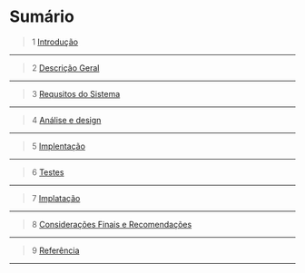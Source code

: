 # Sumário

>1 [Introdução](https://github.com/guimaraesprogramador/desafio-IA/blob/master/documenta%C3%A7%C3%A3o/introdu%C3%A7%C3%A3o/introdu%C3%A7%C3%A3o.md) 
***
>2 [Descrição Geral](https://github.com/guimaraesprogramador/desafio-IA/blob/master/documenta%C3%A7%C3%A3o/Descri%C3%A7%C3%A3o%20Geral%20do%20Sistema/Descri%C3%A7%C3%A3o%20Geral%20do%20Sistema.md)
***
>3 [Requsitos do Sistema](https://github.com/guimaraesprogramador/desafio-IA/blob/master/documenta%C3%A7%C3%A3o/Requisito%20do%20Sistema/Requisito%20do%20Sistema.md)
***
>4 [Análise e design](https://github.com/guimaraesprogramador/desafio/blob/master/documenta%C3%A7%C3%A3o/An%C3%A1lise%20e%20Design/An%C3%A1lise%20e%20Design.md)
***
>5 [Implentação](https://github.com/guimaraesprogramador/desafio/blob/master/documenta%C3%A7%C3%A3o/Implementa%C3%A7%C3%A3o/Implementa%C3%A7%C3%A3o.md)
***
>6 [Testes](https://github.com/guimaraesprogramador/desafio/blob/master/documenta%C3%A7%C3%A3o/Testes/Testes.md)
***
>7 [Implatação](https://github.com/guimaraesprogramador/desafio/blob/master/documenta%C3%A7%C3%A3o/Implanta%C3%A7%C3%A3o/Implanta%C3%A7%C3%A3o.md)
***
>8 [Considerações Finais e Recomendações](https://github.com/guimaraesprogramador/desafio/blob/master/documenta%C3%A7%C3%A3o/Implanta%C3%A7%C3%A3o/Implanta%C3%A7%C3%A3o.md)
***
>9 [Referência](https://github.com/guimaraesprogramador/desafio/blob/master/documenta%C3%A7%C3%A3o/Refer%C3%AAncia/Refer%C3%AAncia.md)
***